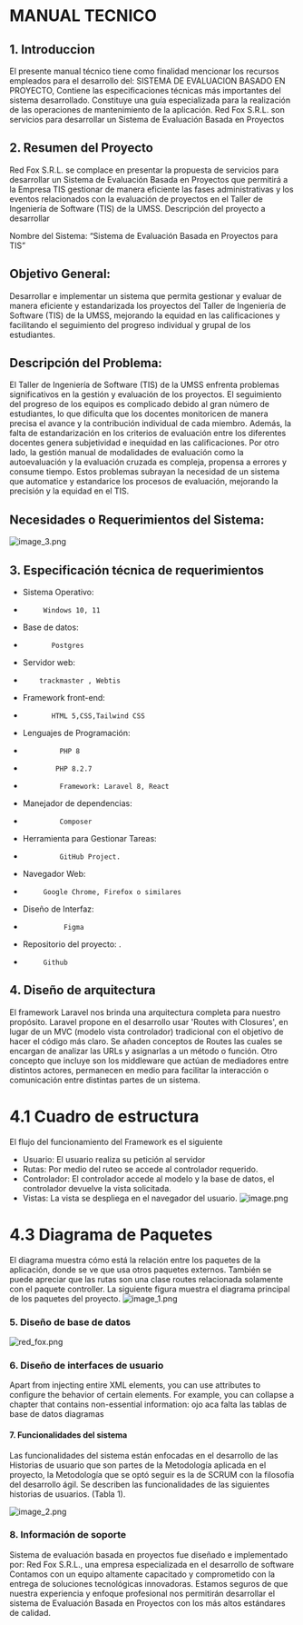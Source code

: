 # MANUAL TECNICO 


## 1. Introduccion
El presente manual técnico tiene como finalidad mencionar los recursos empleados para el
desarrollo del: SISTEMA DE EVALUACION BASADO EN PROYECTO, Contiene las especificaciones técnicas más importantes del sistema desarrollado.
Constituye una guía especializada para la realización de las operaciones de mantenimiento
de la aplicación.
Red Fox S.R.L. son  servicios para desarrollar un Sistema de Evaluación Basada en Proyectos

## 2. Resumen del Proyecto
Red Fox S.R.L. se complace en presentar la propuesta de servicios para desarrollar un Sistema 
de Evaluación Basada en Proyectos que permitirá a la Empresa TIS gestionar de manera eficiente
las fases administrativas y los eventos relacionados con la evaluación de proyectos en el Taller 
de Ingeniería de Software (TIS) de la UMSS. 
Descripción del proyecto a desarrollar

Nombre del Sistema: “Sistema de Evaluación Basada en Proyectos para TIS”

## Objetivo General:
Desarrollar e implementar un sistema que permita gestionar y evaluar de manera eficiente y estandarizada 
los proyectos del Taller de Ingeniería de Software (TIS) de la UMSS, mejorando la equidad en las 
calificaciones y facilitando el seguimiento del progreso individual y grupal de los estudiantes.
## Descripción del Problema:
El Taller de Ingeniería de Software (TIS) de la UMSS enfrenta problemas significativos en la gestión y
evaluación de los proyectos. El seguimiento del progreso de los equipos es complicado debido al gran 
número de estudiantes, lo que dificulta que los docentes monitoricen de manera precisa el avance y la 
contribución individual de cada miembro. Además, la falta de estandarización en los criterios de 
evaluación entre los diferentes docentes genera subjetividad e inequidad en las calificaciones. 
Por otro lado, la gestión manual de modalidades de evaluación como la autoevaluación y la evaluación 
cruzada es compleja, propensa a errores y consume tiempo. Estos problemas subrayan la necesidad de un
sistema que automatice y estandarice los procesos de evaluación, mejorando la precisión y la equidad en el TIS.

## Necesidades o Requerimientos del Sistema:

![image_3.png](image_3.png)
## 3. Especificación técnica de requerimientos
*  Sistema Operativo:​
*          Windows 10, 11  
*  Base de datos:​  
*            Postgres
*  Servidor web:​ 
*         trackmaster , Webtis

*  Framework front-end​:     
*            HTML 5,CSS,Tailwind CSS
*  Lenguajes de Programación: 
*              PHP 8
*             PHP 8.2.7
*              Framework: Laravel 8, React
               
* Manejador de dependencias: 
*              ​Composer
* Herramienta para Gestionar Tareas:
*              GitHub Project.
* Navegador Web:​ 
*          Google Chrome, Firefox o similares
* Diseño de Interfaz:
*               Figma
* Repositorio del proyecto:​ .
*          Github

## 4. Diseño de arquitectura
El framework  Laravel nos brinda una arquitectura completa para nuestro propósito.
Laravel propone en el desarrollo usar 'Routes with Closures', en lugar de un MVC (modelo vista
controlador) tradicional con el objetivo de hacer el código más claro.
Se añaden conceptos de Routes las cuales se encargan de analizar las URLs y asignarlas a un
método o función. Otro concepto que incluye son los middleware que actúan de mediadores
entre distintos actores, permanecen en medio para facilitar la interacción o comunicación entre
distintas partes de un sistema.

# 4.1 Cuadro de estructura
El flujo del funcionamiento del Framework es el siguiente
* Usuario: El usuario realiza su petición al servidor
* Rutas: Por medio del ruteo se accede al controlador requerido.
* Controlador: El controlador accede al modelo y la base de datos, el controlador devuelve la vista solicitada.
* Vistas: La vista se despliega en el navegador del usuario.
                           ![image.png](image.png)
#  4.3 Diagrama de Paquetes
  El diagrama muestra cómo está la relación entre los paquetes de la aplicación, donde se ve
  que usa otros paquetes externos. También se puede apreciar que las rutas son una clase routes
  relacionada solamente con el paquete controller.
  La siguiente figura  muestra el diagrama principal de los paquetes del proyecto.
                        ![image_1.png](image_1.png)

### 5. Diseño de base de datos


![red_fox.png](red_fox.png)

### 6. Diseño de interfaces de usuario
Apart from injecting entire XML elements, you can use attributes to configure the behavior of certain elements.
For example, you can collapse a chapter that contains non-essential information:
ojo aca falta las tablas de base de datos diagramas 


#### 7. Funcionalidades del sistema 
Las funcionalidades del sistema están enfocadas en el desarrollo de las Historias de usuario que son
partes de la Metodología aplicada en el proyecto, la Metodología que se optó seguir es la de SCRUM
con la filosofía del desarrollo ágil.
Se describen las funcionalidades de las siguientes historias de usuarios. (Tabla 1).

![image_2.png](image_2.png)

### 8. Información de soporte

Sistema de evaluación basada en proyectos fue  diseñado e implementado por:
Red Fox S.R.L., una empresa especializada en el desarrollo de software 
Contamos con un equipo altamente capacitado y comprometido con la entrega de soluciones tecnológicas 
innovadoras. Estamos seguros de que nuestra experiencia y enfoque profesional nos permitirán
desarrollar el sistema de Evaluación Basada en Proyectos con los más altos estándares de calidad.

